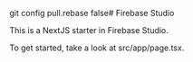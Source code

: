 git config pull.rebase false# Firebase Studio

This is a NextJS starter in Firebase Studio.

To get started, take a look at src/app/page.tsx.
